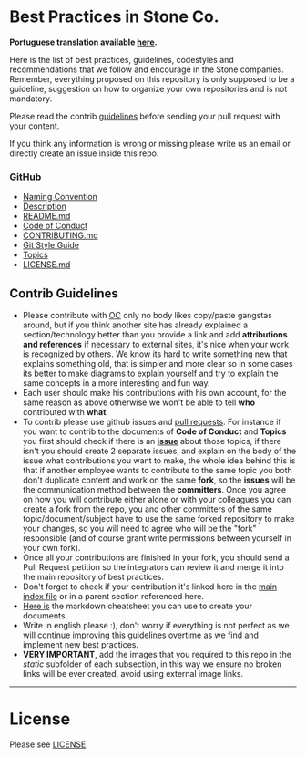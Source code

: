 # Best Practices in Stone Co.
__Portuguese translation available [here](README_pt.md).__

Here is the list of best practices, guidelines, codestyles and recommendations that we follow and encourage in the Stone companies. Remember, everything proposed on this repository is only supposed to be a guideline, suggestion on how to organize your own repositories and is not mandatory. 

Please read the contrib [guidelines](#contrib-guidelines) before sending your pull request with your content.

If you think any information is wrong or missing please write us an email or directly create an issue inside this repo. 

### GitHub
* [Naming Convention](NamingConvention/README.md)
* [Description](description/README.md)
* [README.md](readme/README.md)
* [Code of Conduct](codeOfConduct/README.md)
* [CONTRIBUTING.md](contributing/README.md)
* [Git Style Guide](gitStyleGuide/README.md)
* [Topics](topics/README.md)
* [LICENSE.md](license/README.md)

## Contrib Guidelines
* Please contribute with [OC](http://m.memegen.com/hyndzm.jpg) only no body likes copy/paste gangstas around, but if you think another site has already explained a section/technology better than you provide a link and add __attributions and references__ if necessary to external sites, it's nice when your work is recognized by others. We know its hard to write something new that explains something old, that is simpler and more clear so in some cases its better to make diagrams to explain yourself and try to explain the same concepts in a more interesting and fun way.
* Each user should make his contributions with his own account, for the same reason as above otherwise we won't be able to tell __who__ contributed with __what__.
* To contrib please use github issues and [pull requests](https://help.github.com/articles/using-pull-requests/). For instance if you want to contrib to the documents of __Code of Conduct__ and __Topics__ you first should check if there is an [__issue__](https://github.com/stone-payments/dlp-best-practices/issues) about those topics, if there isn't you should create 2 separate issues, and explain on the body of the issue what contributions you want to make, the whole idea behind this is that if another employee wants to contribute to the same topic you both don't duplicate content and work on the same __fork__, so the __issues__ will be the communication method between the __committers__. Once you agree on how you will contribute either alone or with your colleagues you can create a fork from the repo, you and other committers of the same topic/document/subject have to use the same forked repository to make your changes, so you will need to agree who will be the "fork" responsible (and of course grant write permissions between yourself in your own fork).
* Once all your contributions are finished in your fork, you should send a Pull Request petition so the integrators can review it and merge it into the main repository of best practices.
* Don't forget to check if your contribution it's linked here in the [main index file](README.md) or in a parent section referenced here.
* [Here is](https://github.com/adam-p/markdown-here/wiki/Markdown-Cheatsheet) the markdown cheatsheet you can use to create your documents.
* Write in english please :), don't worry if everything is not perfect as we will continue improving this guidelines overtime as we find and implement new best practices.
* __VERY IMPORTANT__, add the images that you required to this repo in the *static* subfolder of each subsection, in this way we ensure no broken links will be ever created, avoid using external image links.


---

# License

Please see [LICENSE](LICENSE).



